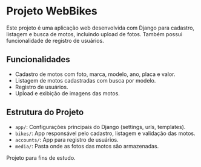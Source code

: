 # Projeto WebBikes

Este projeto é uma aplicação web desenvolvida com Django para cadastro, listagem e busca de motos, incluindo upload de fotos. Também possui funcionalidade de registro de usuários.

## Funcionalidades

- Cadastro de motos com foto, marca, modelo, ano, placa e valor.
- Listagem de motos cadastradas com busca por modelo.
- Registro de usuários.
- Upload e exibição de imagens das motos.

## Estrutura do Projeto

- `app/`: Configurações principais do Django (settings, urls, templates).
- `bikes/`: App responsável pelo cadastro, listagem e validação das motos.
- `accounts/`: App para registro de usuários.
- `media/`: Pasta onde as fotos das motos são armazenadas.


Projeto para fins de estudo.